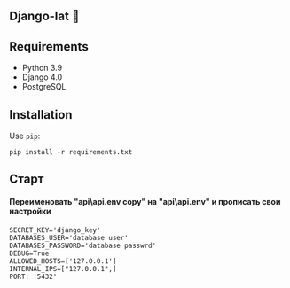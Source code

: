 ## Django-lat :parrot:

## Requirements
* Python 3.9
* Django 4.0
* PostgreSQL
## Installation
Use `pip`:
```
pip install -r requirements.txt
```

## Старт

#### Переименовать "api\api\.env copy" на "api\api\.env" и прописать свои настройки

    SECRET_KEY='django_key'
    DATABASES_USER='database user'
    DATABASES_PASSWORD='database passwrd'
    DEBUG=True
    ALLOWED_HOSTS=['127.0.0.1']
    INTERNAL_IPS=["127.0.0.1",]
    PORT: '5432'
    